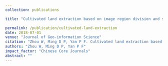 ```yaml
---
collection: publications

title: "Cultivated land extraction based on image region division and scale estimation"

permalink: /publication/cultivated-land-extraction
date: 2018-07-01
venue: "Journal of Geo-information Science"
citation: "Zhou W, Ming D P, Yan P F. Cultivated land extraction based on image region division and scale estimation. Journal of Geo-information Science, 2018, 20(7):1014-1025."
authors: "Zhou W, Ming D P, Yan P F"
impact_factor: "Chinese Core Journals"
abstract: ""
---
```

